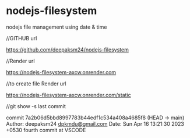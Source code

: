 # nodejs-filesystem
nodejs file management using date &amp; time

//GITHUB url

https://github.com/deepaksm24/nodejs-filesystem


//Render url

https://nodejs-filesystem-axcw.onrender.com

//to create file Render url

https://nodejs-filesystem-axcw.onrender.com/static


//git show -s   last commit 

commit 7a2b06d5bbd8997783b44edf1c534a408a4685f8 (HEAD -> main)
Author: deepaksm24 <dpkmdu@gmail.com>
Date:   Sun Apr 16 13:21:30 2023 +0530
    fourth commit at VSCODE
